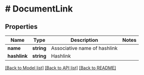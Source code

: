 # # DocumentLink

## Properties

Name | Type | Description | Notes
------------ | ------------- | ------------- | -------------
**name** | **string** | Associative name of hashlink |
**hashlink** | **string** | Hashlink |

[[Back to Model list]](../../README.md#models) [[Back to API list]](../../README.md#endpoints) [[Back to README]](../../README.md)
